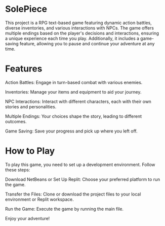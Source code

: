 # SolePiece
This project is a RPG text-based game featuring dynamic action battles, diverse inventories, and various interactions with NPCs. The game offers multiple endings based on the player's decisions and interactions, ensuring a unique experience each time you play. Additionally, it includes a game-saving feature, allowing you to pause and continue your adventure at any time.

# Features

Action Battles: Engage in turn-based combat with various enemies.

Inventories: Manage your items and equipment to aid your journey.

NPC Interactions: Interact with different characters, each with their own stories and personalities.

Multiple Endings: Your choices shape the story, leading to different outcomes.

Game Saving: Save your progress and pick up where you left off.

# How to Play
To play this game, you need to set up a development environment. Follow these steps:


Download NetBeans or Set Up Replit: Choose your preferred platform to run the game.


Transfer the Files: Clone or download the project files to your local environment or Replit workspace.


Run the Game: Execute the game by running the main file.


Enjoy your adventure!
